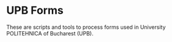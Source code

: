 # UPB Forms

These are scripts and tools to process forms used in University POLITEHNICA of Bucharest (UPB).
